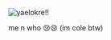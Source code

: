 ![yaelokre!!](https://github.com/user-attachments/assets/22ada520-a4b4-426b-9a9d-bf787a34983a)

me n who 😢😢 (im cole btw)
